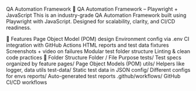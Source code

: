 QA Automation Framework
🧪 QA Automation Framework – Playwright + JavaScript
This is an industry-grade QA Automation Framework built using Playwright with JavaScript. Designed for scalability, clarity, and CI/CD readiness.

🚀 Features
Page Object Model (POM) design
Environment config via .env
CI integration with GitHub Actions
HTML reports and test data fixtures
Screenshots + video on failures
Modular test folder structure
Linting & clean code practices
📁 Folder Structure
Folder / File	Purpose
tests/	Test specs organized by feature
pages/	Page Object Models (POM)
utils/	Helpers like logger, data utils
test-data/	Static test data in JSON
config/	Different configs for envs
reports/	Auto-generated test reports
.github/workflows/	GitHub CI/CD workflows

